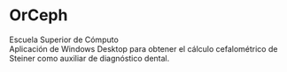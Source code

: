 # OrCeph
Escuela Superior de Cómputo\
Aplicación de Windows Desktop para obtener el cálculo cefalométrico de Steiner como auxiliar de diagnóstico dental.

